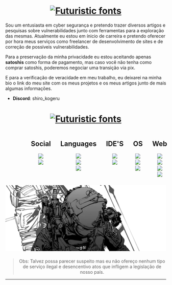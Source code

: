 <div class="content">
 
<div align="center">
<h1><a href="https://www.fontspace.com/category/futuristic"><img src="https://see.fontimg.com/api/rf5/PVK0B/MGJlOWJhZTJlZjJiNDFjNmIzMjBlODc4ZTdhYjc1NzUub3Rm/c2hpcm8ga29nZXJ1/ankh-sanctuary.png?r=fs&h=62&w=2000&fg=FFFFFF&bg=FFFFFF&tb=1&s=31" alt="Futuristic fonts"></a></h1>
</div>

Sou um entusiasta em cyber segurança e pretendo trazer diversos artigos e pesquisas sobre vulnerabilidades junto com ferramentas para a exploração das mesmas. Atualmente eu estou em ínicio de carreira e pretendo oferecer por hora meus serviços como freelancer de desenvolvimento de sites e de correção de possíveis vulnerabilidades.

Para a preservação da minha privacidade eu estou aceitando apenas **satoshis** como forma de pagamento, mas
caso você não tenha como comprar satoshis, poderemos negociar uma transição via pix.

E para a verificação de veracidade em meu trabalho, eu deixarei na minha bio o link do meu site com os meus projetos e os meus artigos junto de mais algumas informações.



* **Discord**: shiro_kogeru

### 
<div>
  <div align="center">
    <h1><a href="https://www.fontspace.com/category/futuristic"><img src="https://see.fontimg.com/api/rf5/PVK0B/MGJlOWJhZTJlZjJiNDFjNmIzMjBlODc4ZTdhYjc1NzUub3Rm/c2tpbGxz/ankh-sanctuary.png?r=fs&h=62&w=2000&fg=FFFFFF&bg=FFFFFF&tb=1&s=31" alt="Futuristic fonts"></a></h1>
    
  <div style="display: flex; margin;">
    <div style="margin-right: 30px; margin-left: 80px;">
    <h2>Social</h2>
    <img src="https://img.shields.io/badge/GitHub-black?style=for-the-badge&logo=github&logoColor=white"><br>
    <img src="https://img.shields.io/badge/Discord-black?style=for-the-badge&logo=discord&logoColor=white"><br>
    </div>
    <div style="margin-right: 30px;">
      <h2>Languages</h2> 
      <img src="https://img.shields.io/badge/C-black?style=for-the-badge&logo=c&logoColor=white"><br>
      <img src="https://img.shields.io/badge/Python-black?style=for-the-badge&logo=python&logoColor=white"><br>
      <img src="https://img.shields.io/badge/Markdown-000000?style=for-the-badge&logo=markdown&logoColor=white">
    </div>

  <div style="margin-right: 30px;">
    <h2>IDE'S</h2>
    <img src="https://img.shields.io/badge/PyCharm-black?&style=for-the-badge&logo=PyCharm&logoColor=white"><br>
    <img src="https://img.shields.io/badge/Visual_Studio_Code-black?style=for-the-badge&logo=visual%20studio%20code&logoColor=white">
  </div>

  <div style="margin-right: 30px;">
    <h2>OS</h2>
    <img src="https://img.shields.io/badge/Linux-black?style=for-the-badge&logo=linux&logoColor=white"><br>
    <img src="https://img.shields.io/badge/Debian-black?style=for-the-badge&logo=debian&logoColor=white"><br>
    <img src="https://img.shields.io/badge/Kali_Linux-black?style=for-the-badge&logo=kali-linux&logoColor=white">
  </div>

  <div>
    <h2>Web</h2>
    <img src="https://img.shields.io/badge/Sass-black?style=for-the-badge&logo=sass&logoColor=white"><br>
    <img src="https://img.shields.io/badge/HTML-black?style=for-the-badge&logo=html5&logoColor=white"><br>
    <img src="https://img.shields.io/badge/JavaScript-black?style=for-the-badge&logo=javascript&logoColor=white"><br>
    <img src="https://img.shields.io/badge/TypeScript-black?style=for-the-badge&logo=typescript&logoColor=white">
  </div>
</div>

###

<img align="center" src="17 125740.png"/>

###

> Obs: Talvez possa parecer suspeito mas eu não ofereço nenhum tipo de serviço ilegal e desencentivo atos que infligem a legislação de nosso país.
<hr>
</div>
